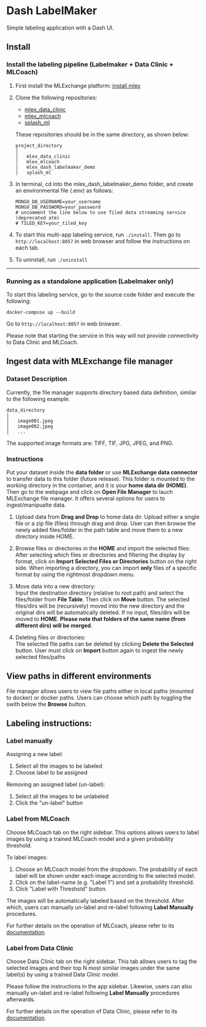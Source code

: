 # Dash LabelMaker
Simple labeling application with a Dash UI.

## Install

### Install the labeling pipeline (Labelmaker + Data Clinic + MLCoach)
1. First install the MLExchange platform: [install mlex](https://github.com/mlexchange/mlex/tree/dev1)
	
2. Clone the following repositories:

	* [mlex_data_clinic](https://github.com/mlexchange/mlex_data_clinic)
	* [mlex_mlcoach](https://github.com/mlexchange/mlex_mlcoach)
	* [splash_ml](https://github.com/als-computing/splash-ml)

	These repositories should be in the same directory, as shown below:
	
	```
	project_directory
	│
	│   mlex_data_clinic
	│   mlex_mlcoach
	|   mlex_dash_labelmaker_demo
	│   splash_ml
	
	```

3. In terminal, cd into the mlex\_dash\_labelmaker\_demo folder, and create an environmental file (.env) as follows:

	```
	MONGO_DB_USERNAME=your_username
	MONGO_DB_PASSWORD=your_password
	# uncomment the line below to use Tiled data streaming service (deprecated atm) 
	# TILED_KEY=your_tiled_key
	```

4. To start this multi-app labeling service, run `./install`. Then go to `http://localhost:8057` in web browser and follow the instructions on each tab.
5. To uninstall, run `./uninstall`



---
### Running as a standalone application (Labelmaker only)
To start this labeling service, go to the source code folder and execute the following:
```
docker-compose up --build
```
Go to `http://localhost:8057` in web browser.

Please note that starting the service in this way will not provide connectivity to Data Clinic and MLCoach.

## Ingest data with MLExchange file manager

### Dataset Description
Currently, the file manager supports directory based data definition, similar to the following example:

```
data_directory
│
│   image001.jpeg
│   image002.jpeg
│   ...

```

The supported image formats are: TIFF, TIF, JPG, JPEG, and PNG.

### Instructions
Put your dataset inside the **data folder** or use **MLExchange data connector** to transfer data to this folder (future release). 
This folder is mounted to the working directory in the container, and it is your **home data dir (HOME)**. 
Then go to the webpage and click on **Open File Manager** to lauch MLExchange file manager. It offers several options for users to ingest/manipualte data.   

1. Upload data from **Drag and Drop** to home data dir. 
Upload either a single file or a zip file (files) through drag and drop.
User can then browse the newly added files/folder in the path table and move them to a new directory inside HOME.  

2. Browse files or directories in the **HOME** and import the selected files:   
After selecting which files or directories and filtering the display by format, click on **Import Selected Files or Directories** button on the right side. 
When importing a directory, you can import **only** files of a specific format by using the rightmost dropdown menu.  

3. Move data into a new directory:  
Input the destination directory (relative to root path) and select the files/folder from **File Table**. Then click on **Move** button. 
The selected files/dirs will be (recursively) moved into the new directory and the original dirs will be automatically deleted. 
If no input, files/dirs will be moved to **HOME**.
**Please note that folders of the same name (from different dirs) will be merged**.  

4. Deleting files or directories:   
The selected file paths can be deleted by clicking **Delete the Selected** button. User must click on **Import** button again to ingest the newly selected files/paths 


## View paths in different environments
File manager allows users to view file paths either in local paths (mounted to docker) or docker paths. Users can choose which path by toggling the swith below the **Browse** button.


## Labeling instructions:

### Label manually
Assigning a new label:  
1. Select all the images to be labeled  
2. Choose label to be assigned  

Removing an assigned label (un-label):  
1. Select all the images to be unlabeled  
2. Click the "un-label" button

### Label from MLCoach  
Choose MLCoach tab on the right sidebar. This options allows users to label images by using a trained MLCoach model and
a given probability threshold. 

To label images:  

1. Choose an MLCoach model from the dropdown. The probability of each label will be shown under each image according to 
the selected model.
2. Click on the label-name (e.g. "Label 1") and set a probability threshold.  
3. Click "Label with Threshold" button.

The images will be automatically labeled based on the threshold. After which, users can manually un-label and re-label
following **Label Manually** procedures.

For further details on the operation of MLCoach, please refer to its [documentation](https://github.com/mlexchange/mlex_mlcoach).

### Label from Data Clinic
Choose Data Clinic tab on the right sidebar. This tab allows users to tag the selected images and their top N most 
similar images under the same label(s) by using a trained Data Clinic model.

Please follow the instructions in the app sidebar. Likewise, users can also manually un-label and re-label following
**Label Manually** procedures afterwards.

For further details on the operation of Data Clinic, please refer to its [documentation](https://github.com/mlexchange/mlex_data_clinic).













